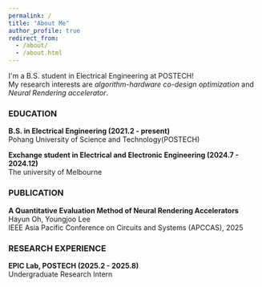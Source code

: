```yaml
---
permalink: /
title: "About Me"
author_profile: true
redirect_from: 
  - /about/
  - /about.html
---
```


<span style="font-size: 14px;">I'm a B.S. student in Electrical Engineering at POSTECH!  
My research interests are *algorithm-hardware co-design optimization* and *Neural Rendering accelerator*.</span>

### EDUCATION

<span style="font-size: 14px;">**B.S. in Electrical Engineering (2021.2 - present)**  
Pohang University of Science and Technology(POSTECH)</span>  

<span style="font-size: 14px;">**Exchange student in Electrical and Electronic Engineering (2024.7 - 2024.12)**  
The university of Melbourne</span>  

### PUBLICATION

<span style="font-size: 14px;">**A Quantitative Evaluation Method of Neural Rendering Accelerators**  
Hayun Oh, Youngjoo Lee  
IEEE Asia Pacific Conference on Circuits and Systems (APCCAS), 2025</span>  

### RESEARCH EXPERIENCE

<span style="font-size: 14px;">**EPIC Lab, POSTECH (2025.2 - 2025.8)**  
Undergraduate Research Intern</span>


